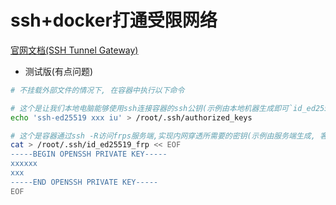 # ssh+docker打通受限网络

[官网文档(SSH Tunnel Gateway)](https://gofrp.org/zh-cn/docs/features/common/ssh/)

- 测试版(有点问题)

```bash
# 不挂载外部文件的情况下, 在容器中执行以下命令

# 这个是让我们本地电脑能够使用ssh连接容器的ssh公钥(示例由本地机器生成即可`id_ed25519_iu`)
echo 'ssh-ed25519 xxx iu' > /root/.ssh/authorized_keys

# 这个是容器通过ssh -R访问frps服务端,实现内网穿透所需要的密钥(示例由服务端生成, 客户端生成也可以(客户端生成就需要将))
cat > /root/.ssh/id_ed25519_frp << EOF
-----BEGIN OPENSSH PRIVATE KEY-----
xxxxxx
xxx
-----END OPENSSH PRIVATE KEY-----
EOF
```
